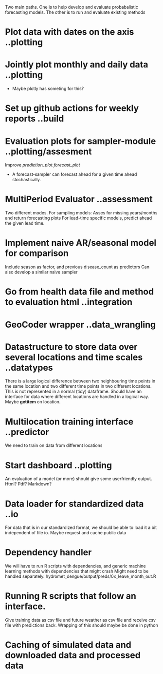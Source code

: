 Two main paths.
One is to help develop and evaluate probabalistic forecasting models. 
The other is to run and evaluate existing methods

# Plot data with dates on the axis ..plotting
# Jointly plot monthly and daily data ..plotting
* Maybe plotly has someting for this?
# Set up github actions for weekly reports ..build
# Evaluation plots for sampler-module ..plotting/assesment
Improve *prediction_plot.forecast_plot*
- A forecast-sampler can forecast ahead for a given time ahead stochastically. 
# MultiPeriod Evaluator ..assessment
Two different modes. For sampling models: Asses for missing years/months and return forecasting plots
For lead-time specific models, predict ahead the given lead time.
# Implement naive AR/seasonal model for comparison
Include season as factor, and previous disease_count as predictors
Can also develop a similar naive sampler
# Go from health data file and method to evaluation html ..integration
# GeoCoder wrapper ..data_wrangling
# Datastructure to store data over several locations and time scales ..datatypes
There is a large logical difference between two neighbouring time points in  the same location 
and two different time points in two different locations. This is not represented in a normal (tidy) dataframe. 
Should have an interface for data where different locations are handled in a logical way. Maybe __getitem__ on location. 
# Multilocation training interface ..predictor
We need to train on data from different locations
# Start dashboard ..plotting
An evaluation of a model (or more) should give some userfriendly output. Html? Pdf? Markdown?
# Data loader for standardized data ..io
For data that is in our standardized format, we should be able to load it a bit independent of file io.
Maybe request and cache public data
# Dependency handler
We will have to run R scripts with dependencies, and generic machine learning methods with dependencies that might crash
Might need to be handled separately. hydromet_dengue/output/preds/0x_leave_month_out.R
# Running R scripts that follow an interface.
Give training data as csv file and future weather as csv file and receive csv file with predictions back. Wrapping of this should maybe be done in python 
# Caching of simulated data and downloaded data and processed data
